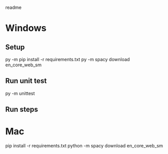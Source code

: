 readme

# Windows

## Setup
py -m pip install -r requirements.txt
py -m spacy download en_core_web_sm

## Run unit test
py -m unittest

## Run steps


# Mac
pip install -r requirements.txt
python -m spacy download en_core_web_sm
